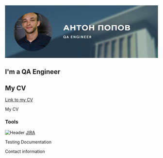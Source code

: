 ![Header](https://github.com/ToshaPopov-QA/ToshaPopov-QA/blob/main/assets/Плашка%20PNG.png)

## I'm a QA Engineer
## My CV
[Link to my CV](https://drive.google.com/file/d/1BrexejfvraLbUiO0Ooa1LjROre1wuNnM/view?usp=sharing)

My CV

### Tools
![Header](https://img.shields.io/badge/Jira-090909?style=for-the-badge&logo=jira&logoColor=136be1)
[JIRA](https://img.shields.io/badge/<LABEL>-<MESSAGE>-<COLOR>)

Testing Documentation

Contact information